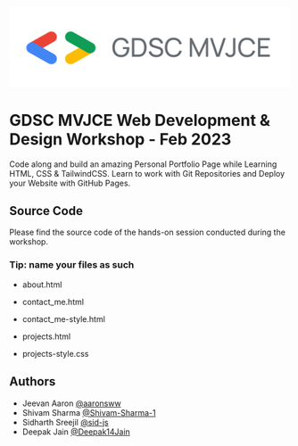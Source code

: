 ![GDSC Logo](https://raw.githubusercontent.com/sid-js/gdsc-website-project/main/public/gdsc-mvj-logo.svg)

# GDSC MVJCE Web Development & Design Workshop - Feb 2023

Code along and build an amazing Personal Portfolio Page while Learning HTML, CSS & TailwindCSS. Learn to work with Git Repositories and Deploy your Website with GitHub Pages.

## Source Code

Please find the source code of the hands-on session conducted during the workshop.

### Tip: name your files as such

- about.html

- contact_me.html
- contact_me-style.html

- projects.html
- projects-style.css

## Authors

- Jeevan Aaron [@aaronsww](https://www.github.com/aaronsww)
- Shivam Sharma [@Shivam-Sharma-1](https://www.github.com/Shivam-Sharma-1)
- Sidharth Sreejil [@sid-js](https://www.github.com/sid-js)
- Deepak Jain [@Deepak14Jain](https://www.github.com/Deepak14Jain)
